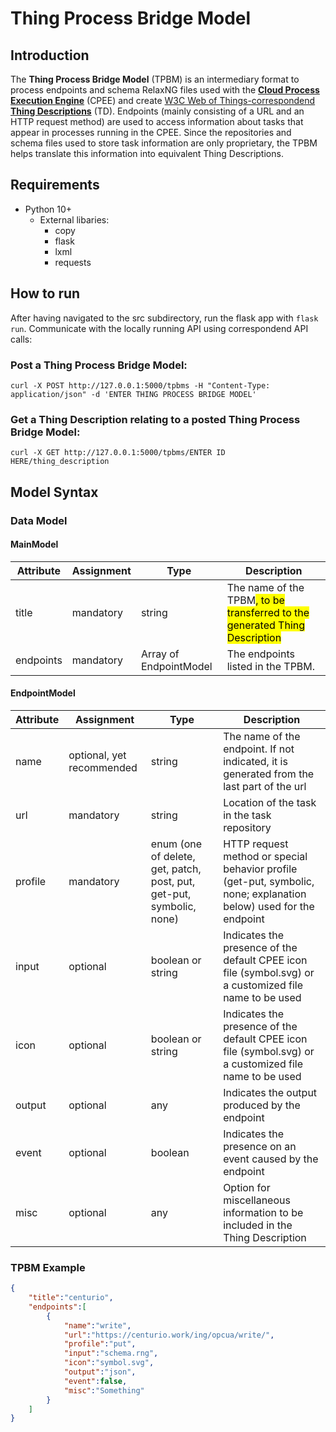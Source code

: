 
# Thing Process Bridge Model

## Introduction

The **Thing Process Bridge Model** (TPBM) is an intermediary format to process endpoints and schema RelaxNG files used with the **[Cloud Process Execution Engine](https://cpee.org/)** (CPEE) and create [W3C Web of Things-correspondend **Thing Descriptions**](https://www.w3.org/TR/wot-thing-description11/) (TD).
Endpoints (mainly consisting of a URL and an HTTP request method) are used to access information about tasks that appear in processes running in the CPEE. Since the repositories and schema files used to store task information are only proprietary, the TPBM helps translate this information into equivalent Thing Descriptions.

## Requirements

- Python 10+
	- External libaries:
		- copy
		- flask
		- lxml
		- requests

## How to run

After having navigated to the src subdirectory, run the flask app with `flask run`. Communicate with the locally running API using correspondend API calls:

### Post a Thing Process Bridge Model:

`curl -X POST http://127.0.0.1:5000/tpbms -H "Content-Type: application/json" -d 'ENTER THING PROCESS BRIDGE MODEL'`

### Get a Thing Description relating to a posted Thing Process Bridge Model:

`curl -X GET http://127.0.0.1:5000/tpbms/ENTER ID HERE/thing_description`

## Model Syntax
### Data Model
#### MainModel
|Attribute|Assignment|Type|Description|
|-|-|-|-|
|title|mandatory|string|The name of the TPBM<mark>, to be transferred to the generated Thing Description</mark>|
|endpoints|mandatory|Array of EndpointModel|The endpoints listed in the TPBM.|
#### EndpointModel
|Attribute|Assignment|Type|Description|
|-|-|-|-|
|name|optional, yet recommended|string|The name of the endpoint. If not indicated, it is generated from the last part of the url|
|url|mandatory|string|Location of the task in the task repository|
|profile|mandatory|enum (one of delete, get, patch, post, put, get-put, symbolic, none)|HTTP request method or special behavior profile (get-put, symbolic, none; explanation below) used for the endpoint|
|input|optional|boolean or string|Indicates the presence of the default CPEE icon file (symbol.svg) or a customized file name to be used|
|icon|optional|boolean or string|Indicates the presence of the default CPEE icon file (symbol.svg) or a customized file name to be used|
|output|optional|any|Indicates the output produced by the endpoint|
|event|optional|boolean|Indicates the presence on an event caused by the endpoint|
|misc|optional|any|Option for miscellaneous information to be included in the Thing Description|



### TPBM Example
```json
{
	"title":"centurio",
	"endpoints":[
		{
			"name":"write",
			"url":"https://centurio.work/ing/opcua/write/",
			"profile":"put",
			"input":"schema.rng",
			"icon":"symbol.svg",
			"output":"json",
			"event":false,
			"misc":"Something"
		}
	]
}
```